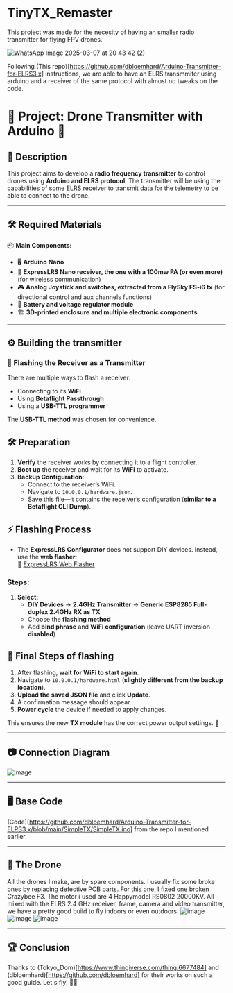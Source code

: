 # TinyTX_Remaster
This project was made for the necesity of having an smaller radio transmitter for flying FPV drones.

![WhatsApp Image 2025-03-07 at 20 43 42 (2)](https://github.com/user-attachments/assets/638d84ba-e9f9-4e2f-adbd-da8869b4e15a)

Following (This repo)[https://github.com/dbloemhard/Arduino-Transmitter-for-ELRS3.x] instructions, we are able to have an ELRS transmmiter using arduino and a receiver of the same protocol with almost no tweaks on the code.

# 🚁 Project: Drone Transmitter with Arduino 🚀

## 📌 Description
This project aims to develop a **radio frequency transmitter** to control drones using **Arduino and ELRS protocol**. The transmitter will be using the capabilities of some ELRS receiver to transmit data for the telemetry to be able to connect to the drone.

---

## 🛠️ Required Materials
📦 **Main Components:**
- 🖥️ **Arduino Nano**
- 📡 **ExpressLRS Nano receiver, the one with a 100mw PA (or even more)** (for wireless communication)
- 🎮 **Analog Joystick and switches, extracted from a FlySky FS-i6 tx** (for directional control and aux channels functions)
- 🔋 **Battery and voltage regulator module**
- 🏗️ **3D-printed enclosure and multiple electronic components**
  
---

## ⚙️ Building the transmitter

### 📡 Flashing the Receiver as a Transmitter  

There are multiple ways to flash a receiver:
- Connecting to its **WiFi**
- Using **Betaflight Passthrough**
- Using a **USB-TTL programmer**  

The **USB-TTL method** was chosen for convenience.  

## 🛠️ Preparation  
1. **Verify** the receiver works by connecting it to a flight controller.  
2. **Boot up** the receiver and wait for its **WiFi** to activate.  
3. **Backup Configuration**:  
   - Connect to the receiver’s WiFi.
   - Navigate to `10.0.0.1/hardware.json`.
   - Save this file—it contains the receiver’s configuration (**similar to a Betaflight CLI Dump**).  

## ⚡ Flashing Process  
- The **ExpressLRS Configurator** does not support DIY devices. Instead, use the **web flasher**:  
  🔗 [ExpressLRS Web Flasher](https://expresslrs.github.io/web-flasher/)  

### **Steps:**  
1. **Select:**  
   - **DIY Devices** → **2.4GHz Transmitter** → **Generic ESP8285 Full-duplex 2.4GHz RX as TX**  
   - Choose the **flashing method**  
   - Add **bind phrase** and **WiFi configuration** (leave UART inversion **disabled**)  

## 🔄 Final Steps of flashing
1. After flashing, **wait for WiFi to start again**.  
2. Navigate to `10.0.0.1/hardware.html` (**slightly different from the backup location**).  
3. **Upload the saved JSON file** and click **Update**.  
4. A confirmation message should appear.  
5. **Power cycle** the device if needed to apply changes.  

This ensures the new **TX module** has the correct power output settings. 🚀



---

  ## 📷 Connection Diagram
![image](https://github.com/user-attachments/assets/879a0a09-864c-408a-a9f9-d6e28188bd27)

---

## 🖥️ Base Code
(Code)[https://github.com/dbloemhard/Arduino-Transmitter-for-ELRS3.x/blob/main/SimpleTX/SimpleTX.ino] from the repo I mentioned earlier.

---

## 🚁 The Drone
All the drones I make, are by spare components. I usually fix some broke ones by replacing defective PCB parts. For this one, I fixed one broken Crazybee F3. The motor i used are 4 Happymodel RS0802 20000KV. All mixed with the ELRS 2.4 GHz receiver, frame, camera and video transmitter, we have a pretty good build to fly indoors or even outdoors.
![image](https://github.com/user-attachments/assets/3cd236d1-8e83-40b8-b545-8468eef983e3)
![image](https://github.com/user-attachments/assets/43e33f4e-0e09-4273-a1d5-ba896a9ea104)
![image](https://github.com/user-attachments/assets/de7011cf-ff7b-4bc3-aec6-f6c49b0dfab8)

---

## 🏆 Conclusion
Thanks to (Tokyo_Dom)[https://www.thingiverse.com/thing:6677484] and (dbloemhard)[https://github.com/dbloemhard] for their works on such a good guide. Let's fly! 🚁✨


